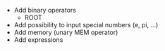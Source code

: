 - Add binary operators
    - ROOT
- Add possibility to input special numbers (e, pi, ...)
- Add memory (unary MEM operator)
- Add expressions
